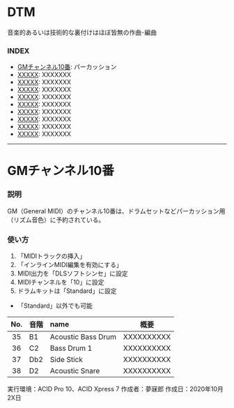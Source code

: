 # DTM
音楽的あるいは技術的な裏付けはほぼ皆無の作曲･編曲




### <b>INDEX</b>
* [GMチャンネル10番](#GMChannel10): パーカッション
* [XXXXX](#XXXXX): XXXXXXX
* [XXXXX](#XXXXX): XXXXXXX
* [XXXXX](#XXXXX): XXXXXXX
* [XXXXX](#XXXXX): XXXXXXX
* [XXXXX](#XXXXX): XXXXXXX
* [XXXXX](#XXXXX): XXXXXXX
* [XXXXX](#XXXXX): XXXXXXX
* [XXXXX](#XXXXX): XXXXXXX
* [XXXXX](#XXXXX): XXXXXXX

***

<a name="GMChannel10"></a>
# GMチャンネル10番

### 説明
GM（General MIDI）のチャンネル10番は、ドラムセットなどパーカッション用（リズム音色）に予約されている。

### 使い方
1. 「MIDIトラックの挿入」
1. 「インラインMIDI編集を有効にする」
1. MIDI出力を「DLSソフトシンセ」に設定
1. MIDIチャンネルを「10」に設定
1. ドラムキットは「Standard」に設定
* 「Standard」以外でも可能

|No.|音階|name|概要|
|:--:|:--|:--|:--:|
|35|B1|Acoustic Bass Drum|XXXXXXXXXX|
|36|C2|Bass Drum 1|XXXXXXXXXX|
|37|Db2|Side Stick|XXXXXXXXXX|
|38|D2|Acoustic Snare|XXXXXXXXXX|

実行環境：ACID Pro 10、ACID Xpress 7
作成者：夢寐郎
作成日：2020年10月2X日
